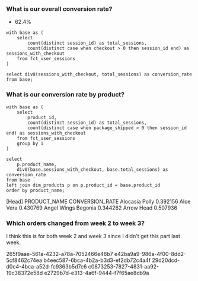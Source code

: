 ### What is our overall conversion rate?

- 62.4%

```
with base as (
    select 
        count(distinct session_id) as total_sessions,
        count(distinct case when checkout > 0 then session_id end) as sessions_with_checkout
    from fct_user_sessions
)

select div0(sessions_with_checkout, total_sessions) as conversion_rate from base;
```

### What is our conversion rate by product?

```
with base as (
    select 
        product_id,
        count(distinct session_id) as total_sessions,
        count(distinct case when package_shipped > 0 then session_id end) as sessions_with_checkout
    from fct_user_sessions
    group by 1
)

select
    p.product_name,
    div0(base.sessions_with_checkout, base.total_sessions) as conversion_rate
from base
left join dim_products p on p.product_id = base.product_id
order by product_name;
```
[Head]
PRODUCT_NAME	CONVERSION_RATE
Alocasia Polly	0.392156
Aloe Vera	0.430769
Angel Wings Begonia	0.344262
Arrow Head	0.507936

### Which orders changed from week 2 to week 3? 

I think this is for both week 2 and week 3 since I didn't get this part last week.

265f9aae-561a-4232-a78a-7052466e46b7
e42ba9a9-986a-4f00-8dd2-5cf8462c74ea
b4eec587-6bca-4b2a-b3d3-ef2db72c4a4f
29d20dcd-d0c4-4bca-a52d-fc9363b5d7c6
c0873253-7827-4831-aa92-19c38372e58d
e2729b7d-e313-4a6f-9444-f7f65ae8db9a